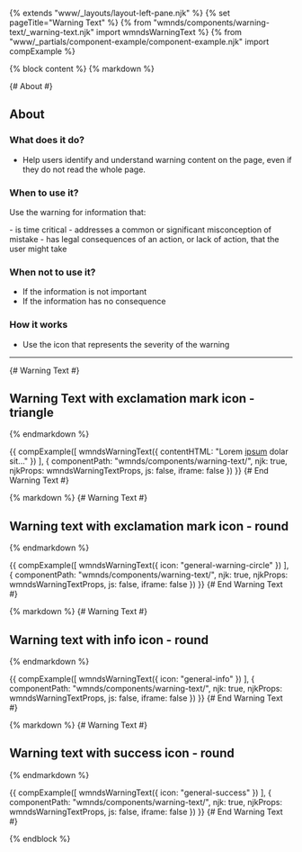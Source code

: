 {% extends "www/_layouts/layout-left-pane.njk" %}
{% set pageTitle="Warning Text" %}
{% from "wmnds/components/warning-text/_warning-text.njk" import wmndsWarningText %}
{% from "www/_partials/component-example/component-example.njk" import compExample %}

{% block content %}
{% markdown %}

{# About #}

## About

### What does it do?

- Help users identify and understand warning content on the page, even if they do not read the whole page.

### When to use it?

<p>Use the warning for information that:</p>
- is time critical
- addresses a common or significant misconception of mistake
- has legal consequences of an action, or lack of action, that the user might take

### When not to use it?

- If the information is not important
- If the information has no consequence

### How it works

- Use the icon that represents the severity of the warning

---

{# Warning Text #}

## Warning Text with exclamation mark icon - triangle

{% endmarkdown %}

{{
  compExample([
    wmndsWarningText({
      contentHTML: "Lorem <a href='#' title='lorem' target='_blank'>ipsum</a> dolar sit..."
    })
  ], {
    componentPath: "wmnds/components/warning-text/",
    njk: true,
    njkProps: wmndsWarningTextProps,
    js: false,
    iframe: false
  })
}}
{# End Warning Text #}

{% markdown %}
{# Warning Text #}

## Warning text with exclamation mark icon - round

{% endmarkdown %}

{{
  compExample([
    wmndsWarningText({
      icon: "general-warning-circle"
    })
  ], {
    componentPath: "wmnds/components/warning-text/",
    njk: true,
    njkProps: wmndsWarningTextProps,
    js: false,
    iframe: false
  })
}}
{# End Warning Text #}

{% markdown %}
{# Warning Text #}

## Warning text with info icon - round

{% endmarkdown %}

{{
  compExample([
    wmndsWarningText({
      icon: "general-info"
    })
  ], {
    componentPath: "wmnds/components/warning-text/",
    njk: true,
    njkProps: wmndsWarningTextProps,
    js: false,
    iframe: false
  })
}}
{# End Warning Text #}

{% markdown %}
{# Warning Text #}

## Warning text with success icon - round

{% endmarkdown %}

{{
  compExample([
    wmndsWarningText({
      icon: "general-success"
    })
  ], {
    componentPath: "wmnds/components/warning-text/",
    njk: true,
    njkProps: wmndsWarningTextProps,
    js: false,
    iframe: false
  })
}}
{# End Warning Text #}

{% endblock %}
